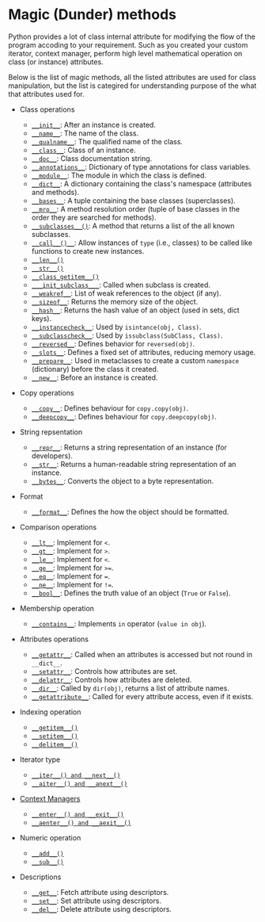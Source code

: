 # Magic (Dunder) methods

Python provides a lot of class internal attribute for modifying the flow of the program accoding to your requirement. Such as you created your custom iterator, context manager, perform high level mathematical operation on class (or instance) attributes.

Below is the list of magic methods, all the listed attributes are used for class manipulation, but the list is categired for understanding purpose of the what that attributes used for.

- Class operations
    - [`__init__`](https://): After an instance is created.
    - [`__name__`](__name__.md): The name of the class.
    - [`__qualname__`](https://): The qualified name of the class.
    - [`__class__`](https://): Class of an instance.
    - [`__doc__`](https://): Class documentation string.
    - [`__annotations__`](https://): Dictionary of type annotations for class variables.
    - [`__module__`](https://): The module in which the class is defined.
    - [`__dict__`](https://): A dictionary containing the class's namespace (attributes and methods).
    - [`__bases__`](https://): A tuple containing the base classes (superclasses).
    - [`__mro__`](https://): A method resolution order (tuple of base classes in the order they are searched for methods).
    - [`__subclasses__()`](https://): A method that returns a list of the all known subclasses.
    - [`__call__()__`](https://): Allow instances of `type` (i.e., classes) to be called like functions to create new instances.
    - [`__len__()`](magic-method/__len__.ipynb)    
    - [`__str__()`](magic-method/__str__.ipynb)
    - [`__class_getitem__()`](/docs/ArtOfPython/references/magic-method/__class_getitem__.md)
    - [`___init_subclass___`](): Called when subclass is created.
    - [`__weakref__`](https://): List of weak references to the object (if any).
    - [`__sizeof__`](https://): Returns the memory size of the object.
    - [`__hash__`](https://): Returns the hash value of an object (used in sets, dict keys).
    - [`__instancecheck__`](https://): Used by `isintance(obj, Class)`.
    - [`__subclasscheck__`](https://): Used by `issubclass(SubClass, Class)`.
    - [`__reversed__`](https://): Defines behavior for `reversed(obj)`.
    - [`__slots__`](https://): Defines a fixed set of attributes, reducing memory usage.
    - [`__prepare__`](https://): Used in metaclasses to create a custom `namespace` (dictionary) before the class it created.
    - [`__new__`](https://): Before an instance is created.

- Copy operations
    - [`__copy__`](https://): Defines behaviour for `copy.copy(obj)`.
    - [`__deepcopy__`](): Defines behaviour for `copy.deepcopy(obj)`.

- String repsentation
    - [`__repr__`](https://): Returns a string representation of an instance (for developers).
    - [`__str__`](https://): Returns a human-readable string representation of an instance.
    - [`__bytes__`](https://): Converts the object to a byte representation.

- Format
    - [`__format__`](https://): Defines the how the object should be formatted.

- Comparison operations
    - [`__lt__`](https://): Implement for `<`.
    - [`__gt__`](https://): Implement for `>`.
    - [`__le__`](https://): Implement for `<`.
    - [`__ge__`](https://): Implement for `>=`.
    - [`__eq__`](https://): Implement for `=`.
    - [`__ne__`](https://): Implement for `!=`.
    - [`__bool__`](https://): Defines the truth value of an object (`True` or `False`).

- Membership operation
    - [`__contains__`](https://): Implements `in` operator (`value in obj`).

- Attributes operations
    - [`__getattr__`](https://): Called when an attributes is accessed but not round in `__dict__`.
    - [`__setattr__`](https://): Controls how attributes are set.
    - [`__delattr__`](https://): Controls how attributes are deleted.
    - [`__dir__`](): Called by `dir(obj)`, returns a list of attribute names.
    - [`__getattribute__`](https://): Called for every attribute access, even if it exists.


- Indexing operation
    - [`__getitem__()`](magic-method/__getitem__.ipynb)
    - [`__setitem__()`](magic-method/__setitem__.ipynb)
    - [`__delitem__()`](magic-method/__delitem__.ipynb)

- Iterator type
    - [`__iter__() and __next__()`](magic-method/__iter__next__.ipynb)
    - [`__aiter__() and __anext__()`](magic-method/__aiter__anext.ipynb)

- [Context Managers](https://)
    - [`__enter__() and __exit__()`](magic-method/__iter__next__.ipynb)
    - [`__aenter__() and __aexit__()`](magic-method/__aiter__anext.ipynb)


- Numeric operation
    - [`__add__()`](magic-method/__add__.md)
    - [`__sub__()`](/docs/ArtOfPython/references/magic-method/__sub__.md)

- Descriptions
    - [`__get__`](https://): Fetch attribute using descriptors.
    - [`__set__`](https://): Set attribute using descriptors.
    - [`__del__`](https://): Delete attribute using descriptors.